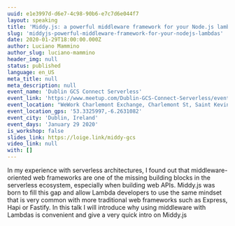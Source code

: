 ```yaml
---
uuid: e1e3997d-d6e7-4c98-90b6-e7c7d6e044f7
layout: speaking
title: 'Middy.js: a powerful middleware framework for your Node.js lambdas'
slug: 'middyjs-powerful-middleware-framework-for-your-nodejs-lambdas'
date: 2020-01-29T18:00:00.000Z
author: Luciano Mammino
author_slug: luciano-mammino
header_img: null
status: published
language: en_US
meta_title: null
meta_description: null
event_name: 'Dublin GCS Connect Serverless'
event_link: 'https://www.meetup.com/Dublin-GCS-Connect-Serverless/events/267744025/'
event_location: "WeWork Charlemont Exchange, Charlemont St, Saint Kevin's, Dublin"
event_location_gps: '53.3325997,-6.2631082'
event_city: 'Dublin, Ireland'
event_days: 'January 29 2020'
is_workshop: false
slides_link: https://loige.link/middy-gcs
video_link: null
with: []
---
```


In my experience with serverless architectures, I found out that middleware-oriented web frameworks are one of the missing building blocks in the serverless ecosystem, especially when building web APIs. Middy.js was born to fill this gap and allow Lambda developers to use the same mindset that is very common with more traditional web frameworks such as Express, Hapi or Fastify.
In this talk I will introduce why using middleware with Lambdas is convenient and give a very quick intro on Middy.js
